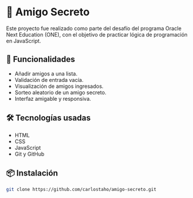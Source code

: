# 🎁 Amigo Secreto

Este proyecto fue realizado como parte del desafío del programa Oracle Next Education (ONE), con el objetivo de practicar lógica de programación en JavaScript.

## 🚀 Funcionalidades

- Añadir amigos a una lista.
- Validación de entrada vacía.
- Visualización de amigos ingresados.
- Sorteo aleatorio de un amigo secreto.
- Interfaz amigable y responsiva.

## 🛠 Tecnologías usadas

- HTML
- CSS
- JavaScript
- Git y GitHub

## 📦 Instalación

```bash
git clone https://github.com/carlostaho/amigo-secreto.git
